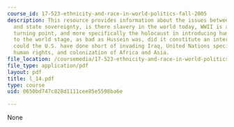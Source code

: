 ```yaml
---
course_id: 17-523-ethnicity-and-race-in-world-politics-fall-2005
description: This resource provides information about the issues between intervention
  and state sovereignty, is there slavery in the world today, WWII is an important
  turning point, and more specifically the holocaust in introducing human rights on
  to the world stage, as bad as Hussein was, did it constitute an intervention, what
  could the U.S. have done short of invading Iraq, United Nations specifically outlines
  human rights, and colonization of Africa and Asia.
file_location: /coursemedia/17-523-ethnicity-and-race-in-world-politics-fall-2005/0650bd747c828d1111cee85e5598ba6e_l_14.pdf
file_type: application/pdf
layout: pdf
title: l_14.pdf
type: course
uid: 0650bd747c828d1111cee85e5598ba6e

---
```

None